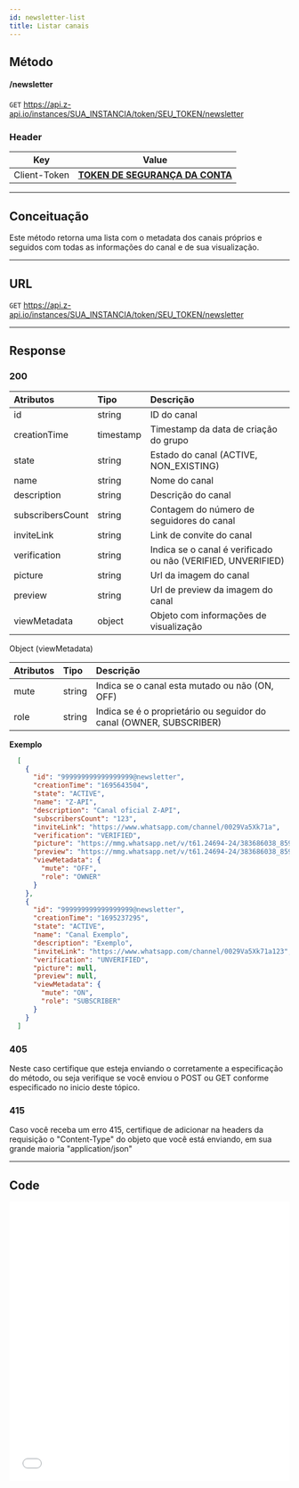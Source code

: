 ```yaml
---
id: newsletter-list
title: Listar canais
---
```


## Método

#### /newsletter

`GET` https://api.z-api.io/instances/SUA_INSTANCIA/token/SEU_TOKEN/newsletter

### Header

|      Key       |            Value            |
| :------------: |     :-----------------:     |
|  Client-Token  | **[TOKEN DE SEGURANÇA DA CONTA](../security/client-token)** |
---

## Conceituação

Este método retorna uma lista com o metadata dos canais próprios e seguidos com todas as informações do canal e de sua visualização.


---

## URL

`GET` https://api.z-api.io/instances/SUA_INSTANCIA/token/SEU_TOKEN/newsletter


---

## Response

### 200

| Atributos          | Tipo        | Descrição                                                    |
| :----------------- | :---------- | :----------------------------------------------------------- |
| id                 | string      | ID do canal                                                  |
| creationTime       | timestamp   | Timestamp da data de criação do grupo                        |
| state              | string      | Estado do canal (ACTIVE, NON_EXISTING)                       |
| name               | string      | Nome do canal                                                |
| description        | string      | Descrição do canal                                           |
| subscribersCount   | string      | Contagem do número de seguidores do canal                    |
| inviteLink         | string      | Link de convite do canal                                     |
| verification       | string      | Indica se o canal é verificado ou não (VERIFIED, UNVERIFIED) |
| picture            | string      | Url da imagem do canal                                       |
| preview            | string      | Url de preview da imagem do canal                            |
| viewMetadata       | object      | Objeto com informações de visualização                       |

Object (viewMetadata)

| Atributos | Tipo    | Descrição                                                           |
| :-------- | :------ | :------------------------------------------------------------------ |
| mute      | string  | Indica se o canal esta mutado ou não (ON, OFF)                      |
| role      | string  | Indica se é o proprietário ou seguidor do canal (OWNER, SUBSCRIBER) |


**Exemplo**

```json
  [
    {
      "id": "999999999999999999@newsletter",
      "creationTime": "1695643504",
      "state": "ACTIVE",
      "name": "Z-API",
      "description": "Canal oficial Z-API",
      "subscribersCount": "123",
      "inviteLink": "https://www.whatsapp.com/channel/0029Va5Xk71a",
      "verification": "VERIFIED",
      "picture": "https://mmg.whatsapp.net/v/t61.24694-24/383686038_859672472421500_990610487096734362_n.jpg?ccb=11-4&oh=01_AdS-Wk3RSfXmtEqDA4-LTFaZQILXZSprywV8EwNoZPOaGw&oe=651EF162&_nc_sid=000000&_nc_cat=111",
      "preview": "https://mmg.whatsapp.net/v/t61.24694-24/383686038_859672472421500_990610487096734362_n.jpg?stp=dst-jpg_s192x192&ccb=11-4&oh=01_AdRltWYOZftf0cnm-GNw5RRGoxQ53nJR9zzxxot_N7JQCw&oe=651EF162&_nc_sid=000000&_nc_cat=111",
      "viewMetadata": {
        "mute": "OFF",
        "role": "OWNER"
      }
    },
    {
      "id": "999999999999999999@newsletter",
      "creationTime": "1695237295",
      "state": "ACTIVE",
      "name": "Canal Exemplo",
      "description": "Exemplo",
      "inviteLink": "https://www.whatsapp.com/channel/0029Va5Xk71a123",
      "verification": "UNVERIFIED",
      "picture": null,
      "preview": null,
      "viewMetadata": {
        "mute": "ON",
        "role": "SUBSCRIBER"
      }
    }
  ]
```

### 405

Neste caso certifique que esteja enviando o corretamente a especificação do método, ou seja verifique se você enviou o POST ou GET conforme especificado no inicio deste tópico.

### 415

Caso você receba um erro 415, certifique de adicionar na headers da requisição o "Content-Type" do objeto que você está enviando, em sua grande maioria "application/json"

<!-- --- -->
<!-- 
## Webhook Response

Link para a response do webhook (ao receber)

[Webhook](../webhooks/on-message-received#response) -->

---

## Code

<iframe src="//api.apiembed.com/?source=https://raw.githubusercontent.com/Z-API/z-api-docs/main/json-examples/get-newsletter-list.json&targets=all" frameborder="0" scrolling="no" width="100%" height="500px" seamless></iframe>

